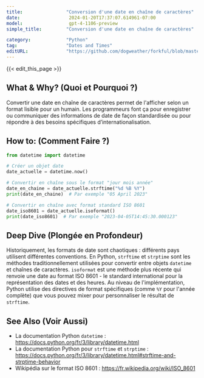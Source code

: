 ```yaml
---
title:                "Conversion d'une date en chaîne de caractères"
date:                  2024-01-20T17:37:07.614961-07:00
model:                 gpt-4-1106-preview
simple_title:         "Conversion d'une date en chaîne de caractères"

category:             "Python"
tag:                  "Dates and Times"
editURL:              "https://github.com/dogweather/forkful/blob/master/content/fr/python/converting-a-date-into-a-string.md"
---
```


{{< edit_this_page >}}

## What & Why? (Quoi et Pourquoi ?)
Convertir une date en chaîne de caractères permet de l'afficher selon un format lisible pour un humain. Les programmeurs font ça pour enregistrer ou communiquer des informations de date de façon standardisée ou pour répondre à des besoins spécifiques d’internationalisation.

## How to: (Comment Faire ?)
```Python
from datetime import datetime

# Créer un objet date
date_actuelle = datetime.now()

# Convertir en chaîne sous le format "jour mois année"
date_en_chaine = date_actuelle.strftime("%d %B %Y")
print(date_en_chaine)  # Par exemple "05 April 2023"

# Convertir en chaîne avec format standard ISO 8601
date_iso8601 = date_actuelle.isoformat()
print(date_iso8601)  # Par exemple "2023-04-05T14:45:30.000123"
```

## Deep Dive (Plongée en Profondeur)
Historiquement, les formats de date sont chaotiques : différents pays utilisent différentes conventions. En Python, `strftime` et `strptime` sont les méthodes traditionnellement utilisées pour convertir entre objets `datetime` et chaînes de caractères.
`isoformat` est une méthode plus récente qui renvoie une date au format ISO 8601 - le standard international pour la représentation des dates et des heures.
Au niveau de l'implémentation, Python utilise des directives de format spécifiques (comme `%Y` pour l'année complète) que vous pouvez mixer pour personnaliser le résultat de `strftime`.

## See Also (Voir Aussi)
- La documentation Python `datetime` : https://docs.python.org/fr/3/library/datetime.html
- La documentation Python pour `strftime` et `strptime` : https://docs.python.org/fr/3/library/datetime.html#strftime-and-strptime-behavior
- Wikipédia sur le format ISO 8601 : https://fr.wikipedia.org/wiki/ISO_8601
